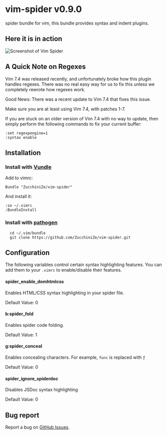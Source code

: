# vim-spider v0.9.0

spider bundle for vim, this bundle provides syntax and indent plugins.

## Here it is in action

![Screenshot of Vim Spider](https://cldup.com/ubZB9vsN40-3000x3000.png)

## A Quick Note on Regexes

Vim 7.4 was released recently, and unfortunately broke how this plugin
handles regexes. There was no real easy way for us to fix this unless we
completely rewrote how regexes work.

Good News: There was a recent update to Vim 7.4 that fixes this issue.

Make sure you are at least using Vim 7.4, with patches 1-7.

If you are stuck on an older version of Vim 7.4 with no way to update,
then simply perform the following commands to fix your current buffer:

```
:set regexpengine=1
:syntax enable
```

## Installation

### Install with [Vundle](https://github.com/gmarik/vundle)

Add to vimrc:

    Bundle "ZucchiniZe/vim-spider"

And install it:

    :so ~/.vimrc
    :BundleInstall

### Install with [pathogen](https://github.com/tpope/vim-pathogen)

      cd ~/.vim/bundle
      git clone https://github.com/ZucchiniZe/vim-spider.git

## Configuration

The following variables control certain syntax highlighting features. You can
add them to your `.vimrc` to enable/disable their features.

#### spider_enable_domhtmlcss

Enables HTML/CSS syntax highlighting in your spider file.

Default Value: 0

#### b:spider_fold

Enables spider code folding.

Default Value: 1

#### g:spider_conceal

Enables concealing characters. For example, `func` is replaced with `ƒ`

Default Value: 0

#### spider_ignore_spiderdoc

Disables JSDoc syntax highlighting

Default Value: 0

## Bug report

Report a bug on [GitHub Issues](https://github.com/ZucchiniZe/vim-spider/issues).
